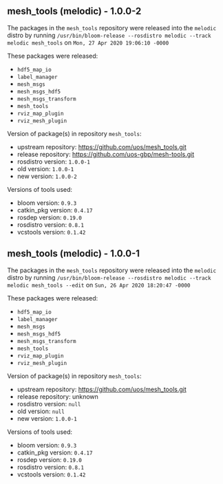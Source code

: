 ## mesh_tools (melodic) - 1.0.0-2

The packages in the `mesh_tools` repository were released into the `melodic` distro by running `/usr/bin/bloom-release --rosdistro melodic --track melodic mesh_tools` on `Mon, 27 Apr 2020 19:06:10 -0000`

These packages were released:
- `hdf5_map_io`
- `label_manager`
- `mesh_msgs`
- `mesh_msgs_hdf5`
- `mesh_msgs_transform`
- `mesh_tools`
- `rviz_map_plugin`
- `rviz_mesh_plugin`

Version of package(s) in repository `mesh_tools`:

- upstream repository: https://github.com/uos/mesh_tools.git
- release repository: https://github.com/uos-gbp/mesh-tools.git
- rosdistro version: `1.0.0-1`
- old version: `1.0.0-1`
- new version: `1.0.0-2`

Versions of tools used:

- bloom version: `0.9.3`
- catkin_pkg version: `0.4.17`
- rosdep version: `0.19.0`
- rosdistro version: `0.8.1`
- vcstools version: `0.1.42`


## mesh_tools (melodic) - 1.0.0-1

The packages in the `mesh_tools` repository were released into the `melodic` distro by running `/usr/bin/bloom-release --rosdistro melodic --track melodic mesh_tools --edit` on `Sun, 26 Apr 2020 18:20:47 -0000`

These packages were released:
- `hdf5_map_io`
- `label_manager`
- `mesh_msgs`
- `mesh_msgs_hdf5`
- `mesh_msgs_transform`
- `mesh_tools`
- `rviz_map_plugin`
- `rviz_mesh_plugin`

Version of package(s) in repository `mesh_tools`:

- upstream repository: https://github.com/uos/mesh_tools.git
- release repository: unknown
- rosdistro version: `null`
- old version: `null`
- new version: `1.0.0-1`

Versions of tools used:

- bloom version: `0.9.3`
- catkin_pkg version: `0.4.17`
- rosdep version: `0.19.0`
- rosdistro version: `0.8.1`
- vcstools version: `0.1.42`


